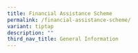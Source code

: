 ```yaml
---
title: Financial Assistance Scheme
permalink: /financial-assistance-scheme/
variant: tiptap
description: ""
third_nav_title: General Information
---
```

<p></p>